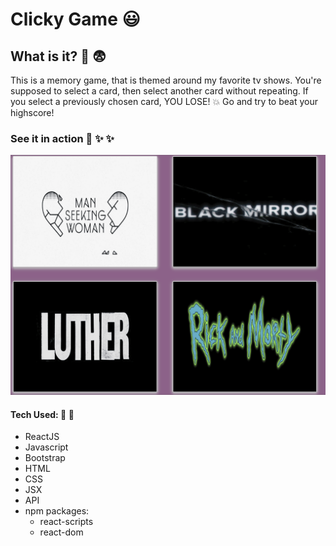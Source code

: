 # Clicky Game :smiley:

## What is it? :information_desk_person: :fearful:
This is a memory game, that is themed around my favorite tv shows.
You're supposed to select a card, then select another card without repeating.
If you select a previously chosen card, YOU LOSE! :collision: Go and try to beat your highscore!

### See it in action :movie_camera: :sparkles: :sparkles:
![](examplegif.gif)

#### Tech Used: :floppy_disk: :floppy_disk:
* ReactJS
* Javascript
* Bootstrap
* HTML
* CSS
* JSX
* API
* npm packages:
	- react-scripts
	- react-dom
